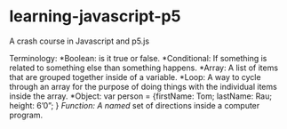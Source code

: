 # learning-javascript-p5
A crash course in Javascript and p5.js

Terminology:
*Boolean: is it true or false. 
*Conditional: If something is related to something else than something happens.
*Array: A list of items that are grouped together inside of a variable. 
*Loop: A way to cycle through an array for the purpose of doing things with the individual items inside the array. 
*Object:  var person = {firstName: Tom;  lastName: Rau; height: 6’0”; }
*Function: A named* set of directions inside a computer program.  
